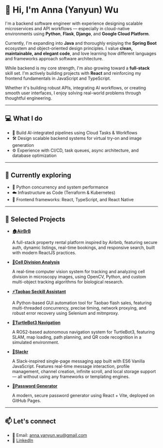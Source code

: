 # 👋 Hi, I'm Anna (Yanyun) Wu

I'm a backend software engineer with experience designing scalable microservices and API workflows — especially in cloud-native environments using **Python**, **Flask**, **Django**, and **Google Cloud Platform**.

Currently, I'm expanding into **Java** and thoroughly enjoying the **Spring Boot** ecosystem and object-oriented design principles. I value **clean, maintainable, and elegant code**, and love learning how different languages and frameworks approach software architecture.

While backend is my core strength, I'm also growing toward a **full-stack** skill set. I'm actively building projects with **React** and reinforcing my frontend fundamentals in JavaScript and TypeScript.

Whether it's building robust APIs, integrating AI workflows, or creating smooth user interfaces, I enjoy solving real-world problems through thoughtful engineering.

---

## 💻 What I do

- 🧠 Build AI-integrated pipelines using Cloud Tasks & Workflows
- 🛠️ Design scalable backend systems for virtual try-on and image generation
- ⚙️ Experience with CI/CD, task queues, async architecture, and database optimization

---

## 🌱 Currently exploring

- 🐍 Python concurrency and system performance
- ☁️ Infrastructure as Code (Terraform & Kubernetes)
- 🎨 Frontend frameworks: React, TypeScript, and React Native

---

## 📌 Selected Projects

- [**🏠AirBrB**](https://github.com/annawu23/Airbrb)

  A full-stack property rental platform inspired by Airbnb, featuring secure auth, dynamic listings, real-time bookings, and responsive search, built with modern ReactJS practices.

- [**🧬Cell Division Analysis**](https://github.com/AnnaWu23/CellDivision_Luminous)

  A real-time computer vision system for tracking and analyzing cell division in microscopy images, using OpenCV, Python, and custom multi-object tracking algorithms for biological research.

- [**⚡Taobao Seckill Assistant**](https://github.com/AnnaWu23/Taobaoxiangcun-Script)

  A Python-based GUI automation tool for Taobao flash sales, featuring multi-threaded concurrency, precise timing, network proxying, and robust error recovery using Selenium and mitmproxy.

- [**🤖TurtleBot3 Navigation**](https://github.com/AnnaWu23/Wall_Follower)

  A ROS2-based autonomous navigation system for TurtleBot3, featuring SLAM, map loading, path planning, and QR code recognition in a simulated environment.

- [**💬Slackr**](https://github.com/AnnaWu23/Slackr)

  A Slack-inspired single-page messaging app built with ES6 Vanilla JavaScript. Features real-time message interaction, profile management, channel creation, infinite scroll, and local storage support — all without using any frameworks or templating engines.

- [**🔑Password Generator**](https://github.com/annawu23/password-generator)

  A modern, secure password generator using React + Vite, deployed on GitHub Pages.

---

## 📫 Let's connect

- 💌 Email: anna.yanyun.wu@gmail.com
- 💼 [LinkedIn](https://www.linkedin.com/in/anna-yanyun-wu-b03894179/)